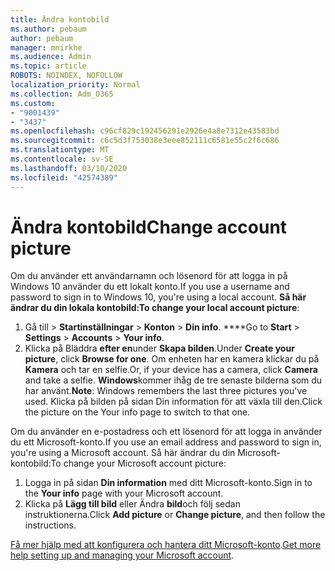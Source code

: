 ```yaml
---
title: Ändra kontobild
ms.author: pebaum
author: pebaum
manager: mnirkhe
ms.audience: Admin
ms.topic: article
ROBOTS: NOINDEX, NOFOLLOW
localization_priority: Normal
ms.collection: Adm_O365
ms.custom:
- "9001439"
- "3437"
ms.openlocfilehash: c96cf829c192456291e2926e4a8e7312e43583bd
ms.sourcegitcommit: c6c5d3f753038e3eee852111c6581e55c2f6c686
ms.translationtype: MT
ms.contentlocale: sv-SE
ms.lasthandoff: 03/10/2020
ms.locfileid: "42574389"
---
```

# <a name="change-account-picture"></a><span data-ttu-id="350b7-102">Ändra kontobild</span><span class="sxs-lookup"><span data-stu-id="350b7-102">Change account picture</span></span>

<span data-ttu-id="350b7-103">Om du använder ett användarnamn och lösenord för att logga in på Windows 10 använder du ett lokalt konto.</span><span class="sxs-lookup"><span data-stu-id="350b7-103">If you use a username and password to sign in to Windows 10, you're using a local account.</span></span> <span data-ttu-id="350b7-104">**Så här ändrar du din lokala kontobild:**</span><span class="sxs-lookup"><span data-stu-id="350b7-104">**To change your local account picture**:</span></span>

1. <span data-ttu-id="350b7-105">Gå till > **Startinställningar** > **Konton** > **Din info**. \*\*\*\*</span><span class="sxs-lookup"><span data-stu-id="350b7-105">Go to **Start** > **Settings** > **Accounts** > **Your info**.</span></span>
2. <span data-ttu-id="350b7-106">Klicka på Bläddra **efter en**under **Skapa bilden**.</span><span class="sxs-lookup"><span data-stu-id="350b7-106">Under **Create your picture**, click **Browse for one**.</span></span> <span data-ttu-id="350b7-107">Om enheten har en kamera klickar du på **Kamera** och tar en selfie.</span><span class="sxs-lookup"><span data-stu-id="350b7-107">Or, if your device has a camera, click **Camera** and take a selfie.</span></span> 
    <span data-ttu-id="350b7-108">**Windows**kommer ihåg de tre senaste bilderna som du har använt.</span><span class="sxs-lookup"><span data-stu-id="350b7-108">**Note**: Windows remembers the last three pictures you've used.</span></span> <span data-ttu-id="350b7-109">Klicka på bilden på sidan Din information för att växla till den.</span><span class="sxs-lookup"><span data-stu-id="350b7-109">Click the picture on the Your info page to switch to that one.</span></span>

<span data-ttu-id="350b7-110">Om du använder en e-postadress och ett lösenord för att logga in använder du ett Microsoft-konto.</span><span class="sxs-lookup"><span data-stu-id="350b7-110">If you use an email address and password to sign in, you're using a Microsoft account.</span></span> <span data-ttu-id="350b7-111">Så här ändrar du din Microsoft-kontobild:</span><span class="sxs-lookup"><span data-stu-id="350b7-111">To change your Microsoft account picture:</span></span>

1. <span data-ttu-id="350b7-112">Logga in på sidan **Din information** med ditt Microsoft-konto.</span><span class="sxs-lookup"><span data-stu-id="350b7-112">Sign in to the **Your info** page with your Microsoft account.</span></span>
2. <span data-ttu-id="350b7-113">Klicka på **Lägg till bild** eller Ändra **bild**och följ sedan instruktionerna.</span><span class="sxs-lookup"><span data-stu-id="350b7-113">Click **Add picture** or **Change picture**, and then follow the instructions.</span></span>

<span data-ttu-id="350b7-114">[Få mer hjälp med att konfigurera och hantera ditt Microsoft-konto](https://support.microsoft.com/products/microsoft-account?category=manage-account).</span><span class="sxs-lookup"><span data-stu-id="350b7-114">[Get more help setting up and managing your Microsoft account](https://support.microsoft.com/products/microsoft-account?category=manage-account).</span></span>
